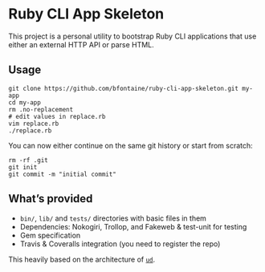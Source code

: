 # Ruby CLI App Skeleton

This project is a personal utility to bootstrap Ruby CLI applications that use
either an external HTTP API or parse HTML.

## Usage

    git clone https://github.com/bfontaine/ruby-cli-app-skeleton.git my-app
    cd my-app
    rm .no-replacement
    # edit values in replace.rb
    vim replace.rb
    ./replace.rb

You can now either continue on the same git history or start from scratch:

    rm -rf .git
    git init
    git commit -m "initial commit"

## What’s provided

* `bin/`, `lib/` and `tests/` directories with basic files in them
* Dependencies: Nokogiri, Trollop, and Fakeweb & test-unit for testing
* Gem specification
* Travis & Coveralls integration (you need to register the repo)

This heavily based on the architecture of [`ud`][ud].

[ud]: https://github.com/bfontaine/ud
